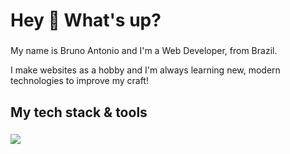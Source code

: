 <h1 align="left">Hey 👋 What's up?</h1>

###

<p align="left">My name is Bruno Antonio and I'm a Web Developer, from Brazil.</p>
<p align="left">I make websites as a hobby and I'm always learning new, modern technologies to improve my craft!</p> 

###

<h2 align="left">My tech stack & tools</h2>

###

<p>
  <a href="https://skillicons.dev">
    <img src="https://skillicons.dev/icons?i=javascript,typescript,tailwindcss,react,nodejs,express,python,mysql,mongodb,postman,github,vscode" />
  </a>
</p>

###
